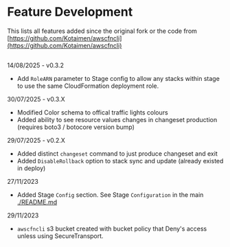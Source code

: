 # Feature Development

This lists all features added since the original fork or the code from [https://github.com/Kotaimen/awscfncli](https://github.com/Kotaimen/awscfncli)

##

14/08/2025 - v0.3.2

 - Add `RoleARN` parameter to Stage config to allow any stacks within stage to use the same CloudFormation deployment role.

30/07/2025 - v0.3.X

- Modified Color schema to offical traffic lights colours
- Added ability to see resource values changes in changeset production (requires boto3 / botocore version bump)

29/07/2025 - v0.2.X

- Added distinct `changeset` command to just produce changeset and exit
- Added `DisableRollback` option to stack sync and update (already existed in deploy)

27/11/2023
- Added Stage `Config` section. See Stage `Configuration` in the main [./README.md](README.md)


29/11/2023
- `awscfncli` s3 bucket created with bucket policy that Deny's access unless using SecureTransport.